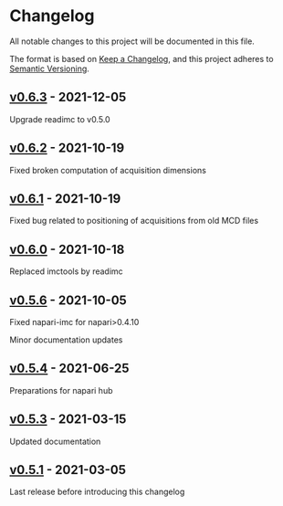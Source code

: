 # Changelog

All notable changes to this project will be documented in this file.

The format is based on [Keep a Changelog](https://keepachangelog.com/en/1.0.0/),
and this project adheres to [Semantic Versioning](https://semver.org/spec/v2.0.0.html).

## [v0.6.3] - 2021-12-05

Upgrade readimc to v0.5.0

## [v0.6.2] - 2021-10-19

Fixed broken computation of acquisition dimensions

## [v0.6.1] - 2021-10-19

Fixed bug related to positioning of acquisitions from old MCD files

## [v0.6.0] - 2021-10-18

Replaced imctools by readimc

## [v0.5.6] - 2021-10-05

Fixed napari-imc for napari>0.4.10

Minor documentation updates

## [v0.5.4] - 2021-06-25

Preparations for napari hub

## [v0.5.3] - 2021-03-15

Updated documentation

## [v0.5.1] - 2021-03-05

Last release before introducing this changelog


[v0.6.3]: https://github.com/BodenmillerGroup/napari-imc/compare/v0.6.2...v0.6.3
[v0.6.2]: https://github.com/BodenmillerGroup/napari-imc/compare/v0.6.1...v0.6.2
[v0.6.1]: https://github.com/BodenmillerGroup/napari-imc/compare/v0.6.0...v0.6.1
[v0.6.0]: https://github.com/BodenmillerGroup/napari-imc/compare/v0.5.6...v0.6.0
[v0.5.6]: https://github.com/BodenmillerGroup/napari-imc/compare/v0.5.4...v0.5.6
[v0.5.4]: https://github.com/BodenmillerGroup/napari-imc/compare/v0.5.3...v0.5.4
[v0.5.3]: https://github.com/BodenmillerGroup/napari-imc/compare/v0.5.1...v0.5.3
[v0.5.1]: https://github.com/BodenmillerGroup/napari-imc/releases/tag/v0.5.1
